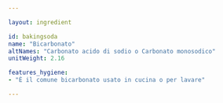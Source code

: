 ```yaml
---

layout: ingredient

id: bakingsoda
name: "Bicarbonato"
altNames: "Carbonato acido di sodio o Carbonato monosodico"
unitWeight: 2.16

features_hygiene:
- "È il comune bicarbonato usato in cucina o per lavare"

---
```

